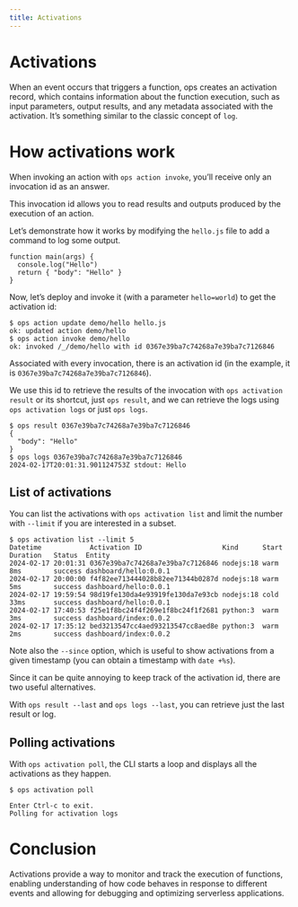 ```yaml
---
title: Activations
---
```

# Activations

When an event occurs that triggers a function, ops creates an activation
record, which contains information about the function execution, such as
input parameters, output results, and any metadata associated with the
activation. It’s something similar to the classic concept of `log`.

# How activations work

When invoking an action with `ops action invoke`, you’ll receive only an
invocation id as an answer.

This invocation id allows you to read results and outputs produced by
the execution of an action.

Let’s demonstrate how it works by modifying the `hello.js` file to add a
command to log some output.

    function main(args) {
      console.log("Hello")
      return { "body": "Hello" }
    }

Now, let’s deploy and invoke it (with a parameter `hello=world`) to get
the activation id:

    $ ops action update demo/hello hello.js
    ok: updated action demo/hello
    $ ops action invoke demo/hello
    ok: invoked /_/demo/hello with id 0367e39ba7c74268a7e39ba7c7126846

Associated with every invocation, there is an activation id (in the
example, it is `0367e39ba7c74268a7e39ba7c7126846`).

We use this id to retrieve the results of the invocation with
`ops activation result` or its shortcut, just `ops result`, and we can
retrieve the logs using `ops activation logs` or just `ops logs`.

    $ ops result 0367e39ba7c74268a7e39ba7c7126846
    {
      "body": "Hello"
    }
    $ ops logs 0367e39ba7c74268a7e39ba7c7126846
    2024-02-17T20:01:31.901124753Z stdout: Hello

## List of activations

You can list the activations with `ops activation list` and limit the
number with `--limit` if you are interested in a subset.

    $ ops activation list --limit 5
    Datetime            Activation ID                    Kind      Start Duration   Status  Entity
    2024-02-17 20:01:31 0367e39ba7c74268a7e39ba7c7126846 nodejs:18 warm  8ms        success dashboard/hello:0.0.1
    2024-02-17 20:00:00 f4f82ee713444028b82ee71344b0287d nodejs:18 warm  5ms        success dashboard/hello:0.0.1
    2024-02-17 19:59:54 98d19fe130da4e93919fe130da7e93cb nodejs:18 cold  33ms       success dashboard/hello:0.0.1
    2024-02-17 17:40:53 f25e1f8bc24f4f269e1f8bc24f1f2681 python:3  warm  3ms        success dashboard/index:0.0.2
    2024-02-17 17:35:12 bed3213547cc4aed93213547cc8aed8e python:3  warm  2ms        success dashboard/index:0.0.2

Note also the `--since` option, which is useful to show activations from
a given timestamp (you can obtain a timestamp with `date +%s`).

Since it can be quite annoying to keep track of the activation id, there
are two useful alternatives.

With `ops result --last` and `ops logs --last`, you can retrieve just
the last result or log.

## Polling activations

With `ops activation poll`, the CLI starts a loop and displays all the
activations as they happen.

    $ ops activation poll

    Enter Ctrl-c to exit.
    Polling for activation logs

# Conclusion

Activations provide a way to monitor and track the execution of
functions, enabling understanding of how code behaves in response to
different events and allowing for debugging and optimizing serverless
applications.
